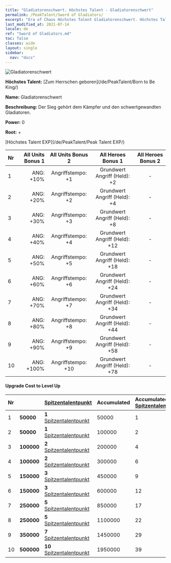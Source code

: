 ```yaml
---
title: "Gladiatorenschwert. Höchstes Talent - Gladiatorenschwert"
permalink: /PeakTalent/Sword of Gladiators/
excerpt: "Era of Chaos Höchstes Talent Gladiatorenschwert. Höchstes Talent Gladiatorenschwert. Gladiatorenschwert"
last_modified_at: 2021-07-14
locale: de
ref: "Sword of Gladiators.md"
toc: false
classes: wide
layout: single
sidebar:
  nav: "docs"
---
```


  ![Gladiatorenschwert](/images/pt/talent_4101.png)

  **Höchstes Talent:** [Zum Herrschen geboren](/de/PeakTalent/Born to Be King/)

  **Name:** Gladiatorenschwert

  **Beschreibung:** Der Sieg gehört dem Kämpfer und den schwertgewandten Gladiatoren.

  **Power:** 0

  **Root:** +

  [Höchstes Talent EXP](/de/PeakTalent/Peak Talent EXP/)

  | Nr | All Units Bonus 1 | All Units Bonus 2 | All Heroes Bonus 1 | All Heroes Bonus 2 |
  |:---|--------------:|:-------------:|:-------------:|:-------------:|
  | 1 | ANG: +10% | Angriffstempo: +1 | Grundwert Angriff (Held): +2 | - |
  | 2 | ANG: +20% | Angriffstempo: +2 | Grundwert Angriff (Held): +4 | - |
  | 3 | ANG: +30% | Angriffstempo: +3 | Grundwert Angriff (Held): +8 | - |
  | 4 | ANG: +40% | Angriffstempo: +4 | Grundwert Angriff (Held): +12 | - |
  | 5 | ANG: +50% | Angriffstempo: +5 | Grundwert Angriff (Held): +18 | - |
  | 6 | ANG: +60% | Angriffstempo: +6 | Grundwert Angriff (Held): +24 | - |
  | 7 | ANG: +70% | Angriffstempo: +7 | Grundwert Angriff (Held): +34 | - |
  | 8 | ANG: +80% | Angriffstempo: +8 | Grundwert Angriff (Held): +44 | - |
  | 9 | ANG: +90% | Angriffstempo: +9 | Grundwert Angriff (Held): +58 | - |
  | 10 | ANG: +100% | Angriffstempo: +10 | Grundwert Angriff (Held): +78 | - |


#### Upgrade Cost to Level Up

  | Nr | <i class="fas fa-coins"/> | [Spitzentalentpunkt](/ItemsDE/con_934/) | Accumulated <i class="fas fa-coins"/> | Accumulated [Spitzentalentpunkt](/ItemsDE/con_934/) |
  |:---|:--------------|:-------------|:-------------|:-------------|
  | 1 | **50000** | **1** [Spitzentalentpunkt](/ItemsDE/con_934/) | 50000 | 1 |
  | 2 | **50000** | **1** [Spitzentalentpunkt](/ItemsDE/con_934/) | 100000 | 2 |
  | 3 | **100000** | **2** [Spitzentalentpunkt](/ItemsDE/con_934/) | 200000 | 4 |
  | 4 | **100000** | **2** [Spitzentalentpunkt](/ItemsDE/con_934/) | 300000 | 6 |
  | 5 | **150000** | **3** [Spitzentalentpunkt](/ItemsDE/con_934/) | 450000 | 9 |
  | 6 | **150000** | **3** [Spitzentalentpunkt](/ItemsDE/con_934/) | 600000 | 12 |
  | 7 | **250000** | **5** [Spitzentalentpunkt](/ItemsDE/con_934/) | 850000 | 17 |
  | 8 | **250000** | **5** [Spitzentalentpunkt](/ItemsDE/con_934/) | 1100000 | 22 |
  | 9 | **350000** | **7** [Spitzentalentpunkt](/ItemsDE/con_934/) | 1450000 | 29 |
  | 10 | **500000** | **10** [Spitzentalentpunkt](/ItemsDE/con_934/) | 1950000 | 39 |
